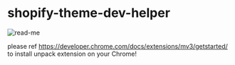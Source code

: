 # shopify-theme-dev-helper

![read-me](https://user-images.githubusercontent.com/349025/121475491-0f422e80-c9f8-11eb-95b1-6cd5f62a2518.png)

please ref https://developer.chrome.com/docs/extensions/mv3/getstarted/ to install unpack extension on your Chrome!
